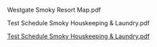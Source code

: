 Westgate Smoky Resort Map.pdf

Test Schedule Smoky Houskeeping & Laundry.pdf

[Test Schedule Smoky Houskeeping & Laundry.pdf](https://github.com/user-attachments/files/15859248/Test.Schedule.Smoky.Houskeeping.Laundry.pdf)
